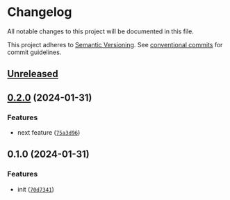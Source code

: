 # Changelog

All notable changes to this project will be documented in this file.

This project adheres to [Semantic Versioning](https://semver.org/spec/v2.0.0.html). See
[conventional commits](https://www.conventionalcommits.org/en/v1.0.0/) for commit guidelines.

## [Unreleased](https://github.com/afuetterer/dummy/compare/0.2.0...main)
## [0.2.0](https://github.com/afuetterer/dummy/compare/0.1.0...0.2.0) (2024-01-31)

### Features

- next feature ([`75a3d96`](https://github.com/afuetterer/dummy/commit/75a3d9662d18cad9dd824a88565d7d6b24f5d955))


## 0.1.0 (2024-01-31)

### Features

- init ([`70d7341`](https://github.com/afuetterer/dummy/commit/70d73415725fed01b74c91c47e2daa6e14430074))

